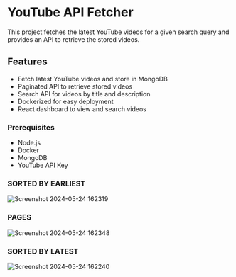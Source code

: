 # YouTube API Fetcher

This project fetches the latest YouTube videos for a given search query and provides an API to retrieve the stored videos.

## Features

- Fetch latest YouTube videos and store in MongoDB
- Paginated API to retrieve stored videos
- Search API for videos by title and description
- Dockerized for easy deployment
- React dashboard to view and search videos

### Prerequisites

- Node.js
- Docker
- MongoDB
- YouTube API Key



### SORTED BY EARLIEST
![Screenshot 2024-05-24 162319](https://github.com/mandar-rane/ezpedal-assignment/assets/98955924/f5e3232d-7671-4cf9-8cbd-62fe5e25f09e)

### PAGES
![Screenshot 2024-05-24 162348](https://github.com/mandar-rane/ezpedal-assignment/assets/98955924/a548952e-79e6-4ffe-9023-c7c7e4b88678)

### SORTED BY LATEST
![Screenshot 2024-05-24 162240](https://github.com/mandar-rane/ezpedal-assignment/assets/98955924/f4d3d0a0-0cdc-41ec-990a-44ae232fea5e)
